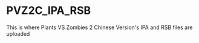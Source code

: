 # PVZ2C_IPA_RSB

This is where Plants VS Zombies 2 Chinese Version's IPA and RSB files are uploaded
